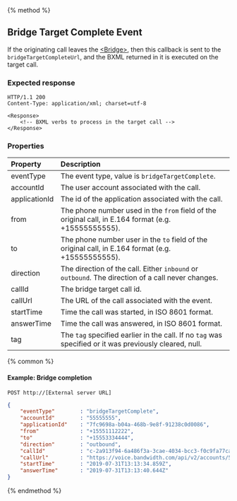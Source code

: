 {% method %}
##  Bridge Target Complete Event
If the originating call leaves the [&lt;Bridge&gt;](../verbs/bridge.md),
then this callback is sent to the `bridgeTargetCompleteUrl`,
and the BXML returned in it is executed on the target call.

### Expected response
```http
HTTP/1.1 200
Content-Type: application/xml; charset=utf-8

<Response>
    <!-- BXML verbs to process in the target call -->
</Response>
```

### Properties
| Property         | Description                                                                                               |
|:-----------------|:----------------------------------------------------------------------------------------------------------|
| eventType        | The event type, value is `bridgeTargetComplete`.                                                          |
| accountId        | The user account associated with the call.                                                                |
| applicationId    | The id of the application associated with the call.                                                       |
| from             | The phone number used in the `from` field of the original call, in E.164 format (e.g. +15555555555).      |
| to               | The phone number user in the `to` field of the original call, in E.164 format (e.g. +15555555555).        |
| direction        | The direction of the call. Either `inbound` or `outbound`. The direction of a call never changes.         |
| callId           | The bridge target call id.                                                                                |
| callUrl          | The URL of the call associated with the event.                                                            |
| startTime        | Time the call was started, in ISO 8601 format.                                                            |
| answerTime       | Time the call was answered, in ISO 8601 format.                                                           |
| tag              | The `tag` specified earlier in the call. If no `tag` was specified or it was previously cleared, null.    |

{% common %}

#### Example: Bridge completion

```
POST http://[External server URL]
```

```json
{
	"eventType"        : "bridgeTargetComplete",
	"accountId"        : "55555555",
	"applicationId"    : "7fc9698a-b04a-468b-9e8f-91238c0d0086",
	"from"             : "+15551112222",
	"to"               : "+15553334444",
	"direction"        : "outbound",
	"callId"           : "c-2a913f94-6a486f3a-3cae-4034-bcc3-f0c9fa77ca2f",
	"callUrl"          : "https://voice.bandwidth.com/api/v2/accounts/55555555/calls/c-95ac8d6e-1a31c52e-b38f-4198-93c1-51633ec68f8d",
	"startTime"        : "2019-07-31T13:13:34.859Z",
	"answerTime"       : "2019-07-31T13:13:40.644Z"
}
```

{% endmethod %}
